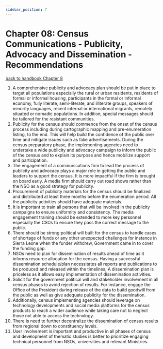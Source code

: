 ```yaml
---
sidebar_position: 7
---
```


# Chapter 08: Census Communications - Publicity, Advocacy and Dissemination - Recommendations

[back to handbook Chapter 8](/docs/category/chapter-08-census-communication--publicity-advocacy-and-dissemination)

1.	A comprehensive publicity and advocacy plan should be put in place to target all populations especially the rural or urban residents, residents of formal or informal housing, participants in the formal or informal economy, fully literate, semi-literate, and illiterate groups, speakers of minority languages, recent internal or international migrants, remotely situated or nomadic populations. In addition, special messages should be tailored for the resistant communities.
2.	Publicity for the census should commence from the onset of the census process including during cartographic mapping and pre-enumeration listing, to the end.  This will help build the confidence of the public over time and mitigate issues such as fake advertisements. During the census preparatory phase, the implementing agencies need to undertake a wide publicity and advocacy campaign to inform the public of the census and to explain its purpose and hence mobilize support and participation. 
3.	The engagement of a communications firm to lead the process of publicity and advocacy plays a major role in getting the public and leaders to support the census. It is more impactful if the firm is brought on board early. A media firm should carry out road shows rather than the NSO as a good strategy for publicity.
4.	Procurement of publicity materials for the census should be finalized and distributed at least three months before the enumeration period. All the publicity activities should have adequate materials.
5.	It is important to train all persons that will be involved in the publicity campaigns to ensure uniformity and consistency. The media engagement training should be extended to more key personnel especially the CSOs to ensure they pass the correct message to the public.
6.	There should be strong political will built for the census to handle cases of shortage of funds or any other unexpected challenges for instance in Sierra Leone when the funder withdrew, Government came in to cover the funding gap.
7. NSOs need to plan for dissemination of results ahead of time as it informs resource allocation for the census. Having a successful dissemination schedule/plan necessitates all reports and publications to be produced and released within the timelines; A dissemination plan is priceless as it allows easy implementation of dissemination activities.
8. Solicit for the government political will and stakeholder involvement in all census phases to avoid rejection of results. For instance, engage the Office of the President during release of the data to build goodwill from the public as well as give adequate publicity for the dissemination.
9. Additionally, census implementing agencies should leverage on technology developments and social media platforms for the census products to reach a wider audience while taking care not to neglect those not able to access the technology.  
10. There is need to further decentralize the dissemination of census results from regional down to constituency levels.
11. User involvement is important and productive in all phases of census and development of thematic studies is better to prioritize engaging technical personnel from NSOs, universities and relevant Ministries.
